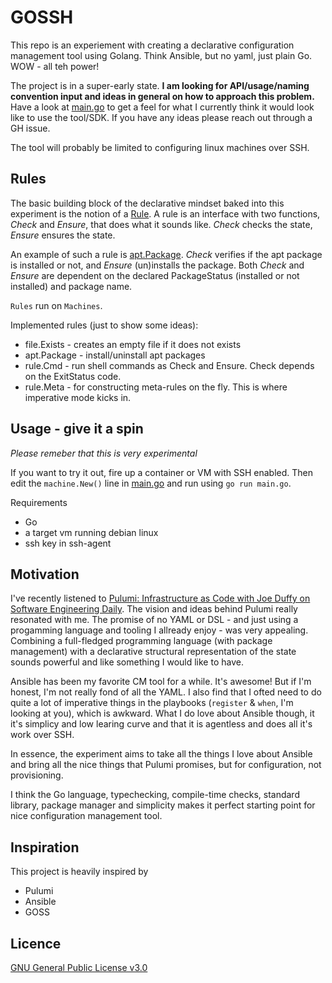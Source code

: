 # GOSSH

This repo is an experiement with creating a declarative configuration management tool using Golang. Think Ansible, but no yaml, just plain Go. WOW - all teh power!

The project is in a super-early state. **I am looking for API/usage/naming convention input and ideas in general on how to approach this problem.** Have a look at [main.go](main.go) to get a feel for what I currently think it would look like to use the tool/SDK. If you have any ideas please reach out through a GH issue.

The tool will probably be limited to configuring linux machines over SSH.

## Rules

The basic building block of the declarative mindset baked into this experiment is the notion of a [Rule](rule/rule.go).
A rule is an interface with two functions, _Check_ and _Ensure_, that does what it sounds like. _Check_ checks the state, _Ensure_ ensures the state.

An example of such a rule is [apt.Package](apt/apt.go). _Check_ verifies if the apt package is installed or not, and _Ensure_ (un)installs the package. Both _Check_ and _Ensure_ are dependent on the declared PackageStatus (installed or not installed) and package name.

`Rules` run on `Machines`.

Implemented rules (just to show some ideas):

* file.Exists - creates an empty file if it does not exists
* apt.Package - install/uninstall apt packages
* rule.Cmd - run shell commands as Check and Ensure. Check depends on the ExitStatus code.
* rule.Meta - for constructing meta-rules on the fly. This is where imperative mode kicks in.

## Usage - give it a spin

_Please remeber that this is very experimental_

If you want to try it out, fire up a container or VM with SSH enabled. Then edit the `machine.New()` line in [main.go](main.go) and run using `go run main.go`.

Requirements

* Go
* a target vm running debian linux
* ssh key in ssh-agent

## Motivation

I've recently listened to [Pulumi: Infrastructure as Code with Joe Duffy on Software Engineering Daily](https://softwareengineeringdaily.com/2020/03/19/pulumi-infrastructure-as-code-with-joe-duffy/). The vision and ideas behind Pulumi really resonated with me. The promise of no YAML or DSL - and just using a progamming language and tooling I allready enjoy - was very appealing. Combining a full-fledged programming language (with package management) with a declarative structural representation of the state sounds powerful and like something I would like to have.

Ansible has been my favorite CM tool for a while. It's awesome! But if I'm honest, I'm not really fond of all the YAML. I also find that I ofted need to do quite a lot of imperative things in the playbooks (`register` & `when`, I'm looking at you), which is awkward. What I do love about Ansible though, it it's simplicy and low learing curve and that it is agentless and does all it's work over SSH.

In essence, the experiment aims to take all the things I love about Ansible and bring all the nice things that Pulumi promises, but for configuration, not provisioning.

I think the Go language, typechecking, compile-time checks, standard library, package manager and simplicity makes it perfect starting point for nice configuration management tool.

## Inspiration

This project is heavily inspired by

* Pulumi
* Ansible
* GOSS

## Licence

[GNU General Public License v3.0](LICENSE)
